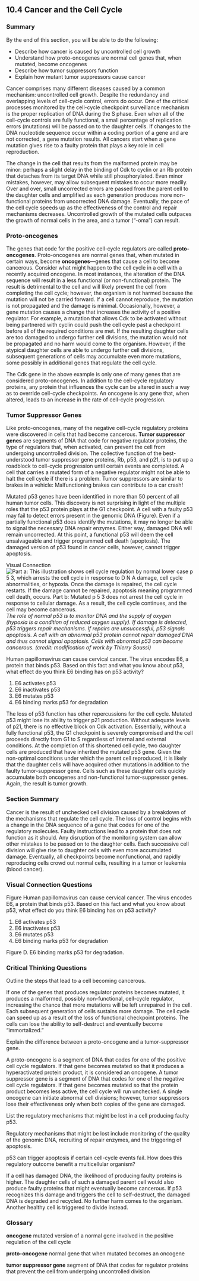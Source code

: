##  10.4 Cancer and the Cell Cycle 

### Summary

By the end of this section, you will be able to do the following: 

  - Describe how cancer is caused by uncontrolled cell growth
  - Understand how proto-oncogenes are normal cell genes that, when mutated, become oncogenes
  - Describe how tumor suppressors function
  - Explain how mutant tumor suppressors cause cancer

Cancer comprises many different diseases caused by a common mechanism: uncontrolled cell growth. Despite the redundancy and overlapping levels of cell-cycle control, errors do occur. One of the critical processes monitored by the cell-cycle checkpoint surveillance mechanism is the proper replication of DNA during the S phase. Even when all of the cell-cycle controls are fully functional, a small percentage of replication errors (mutations) will be passed on to the daughter cells. If changes to the DNA nucleotide sequence occur within a coding portion of a gene and are not corrected, a gene mutation results. All cancers start when a gene mutation gives rise to a faulty protein that plays a key role in cell reproduction.

The change in the cell that results from the malformed protein may be minor: perhaps a slight delay in the binding of Cdk to cyclin or an Rb protein that detaches from its target DNA while still phosphorylated. Even minor mistakes, however, may allow subsequent mistakes to occur more readily. Over and over, small uncorrected errors are passed from the parent cell to the daughter cells and amplified as each generation produces more non-functional proteins from uncorrected DNA damage. Eventually, the pace of the cell cycle speeds up as the effectiveness of the control and repair mechanisms decreases. Uncontrolled growth of the mutated cells outpaces the growth of normal cells in the area, and a tumor (“-oma”) can result.

### Proto-oncogenes

The genes that code for the positive cell-cycle regulators are called **proto-oncogenes**. Proto-oncogenes are normal genes that, when mutated in certain ways, become **oncogenes**—genes that cause a cell to become cancerous. Consider what might happen to the cell cycle in a cell with a recently acquired oncogene. In most instances, the alteration of the DNA sequence will result in a less functional (or non-functional) protein. The result is detrimental to the cell and will likely prevent the cell from completing the cell cycle; however, the organism is not harmed because the mutation will not be carried forward. If a cell cannot reproduce, the mutation is not propagated and the damage is minimal. Occasionally, however, a gene mutation causes a change that increases the activity of a positive regulator. For example, a mutation that allows Cdk to be activated without being partnered with cyclin could push the cell cycle past a checkpoint before all of the required conditions are met. If the resulting daughter cells are too damaged to undergo further cell divisions, the mutation would not be propagated and no harm would come to the organism. However, if the atypical daughter cells are able to undergo further cell divisions, subsequent generations of cells may accumulate even more mutations, some possibly in additional genes that regulate the cell cycle.

The Cdk gene in the above example is only one of many genes that are considered proto-oncogenes. In addition to the cell-cycle regulatory proteins, any protein that influences the cycle can be altered in such a way as to override cell-cycle checkpoints. An oncogene is any gene that, when altered, leads to an increase in the rate of cell-cycle progression.

### Tumor Suppressor Genes

Like proto-oncogenes, many of the negative cell-cycle regulatory proteins were discovered in cells that had become cancerous. **Tumor suppressor genes** are segments of DNA that code for negative regulator proteins, the type of regulators that, when activated, can prevent the cell from undergoing uncontrolled division. The collective function of the best-understood tumor suppressor gene proteins, Rb, p53, and p21, is to put up a roadblock to cell-cycle progression until certain events are completed. A cell that carries a mutated form of a negative regulator might not be able to halt the cell cycle if there is a problem. Tumor suppressors are similar to brakes in a vehicle: Malfunctioning brakes can contribute to a car crash!

Mutated p53 genes have been identified in more than 50 percent of all human tumor cells. This discovery is not surprising in light of the multiple roles that the p53 protein plays at the G1 checkpoint. A cell with a faulty p53 may fail to detect errors present in the genomic DNA (Figure). Even if a partially functional p53 does identify the mutations, it may no longer be able to signal the necessary DNA repair enzymes. Either way, damaged DNA will remain uncorrected. At this point, a functional p53 will deem the cell unsalvageable and trigger programmed cell death (apoptosis). The damaged version of p53 found in cancer cells, however, cannot trigger apoptosis.

Visual Connection ![Part a: This illustration shows cell cycle regulation by normal lower case p 5 3, which arrests the cell cycle in response to D N A damage, cell cycle abnormalities, or hypoxia. Once the damage is repaired, the cell cycle restarts. If the damage cannot be repaired, apoptosis meaning programmed cell death, occurs. Part b: Mutated p 5 3 does not arrest the cell cycle in response to cellular damage. As a result, the cell cycle continues, and the cell may become cancerous.][1] _The role of normal p53 is to monitor DNA and the supply of oxygen (hypoxia is a condition of reduced oxygen supply). If damage is detected, p53 triggers repair mechanisms. If repairs are unsuccessful, p53 signals apoptosis. A cell with an abnormal p53 protein cannot repair damaged DNA and thus cannot signal apoptosis. Cells with abnormal p53 can become cancerous. (credit: modification of work by Thierry Soussi)_

Human papillomavirus can cause cervical cancer. The virus encodes E6, a protein that binds p53. Based on this fact and what you know about p53, what effect do you think E6 binding has on p53 activity?

  1. E6 activates p53
  2. E6 inactivates p53
  3. E6 mutates p53
  4. E6 binding marks p53 for degradation

The loss of p53 function has other repercussions for the cell cycle. Mutated p53 might lose its ability to trigger p21 production. Without adequate levels of p21, there is no effective block on Cdk activation. Essentially, without a fully functional p53, the G1 checkpoint is severely compromised and the cell proceeds directly from G1 to S regardless of internal and external conditions. At the completion of this shortened cell cycle, two daughter cells are produced that have inherited the mutated p53 gene. Given the non-optimal conditions under which the parent cell reproduced, it is likely that the daughter cells will have acquired other mutations in addition to the faulty tumor-suppressor gene. Cells such as these daughter cells quickly accumulate both oncogenes and non-functional tumor-suppressor genes. Again, the result is tumor growth.

### Section Summary

Cancer is the result of unchecked cell division caused by a breakdown of the mechanisms that regulate the cell cycle. The loss of control begins with a change in the DNA sequence of a gene that codes for one of the regulatory molecules. Faulty instructions lead to a protein that does not function as it should. Any disruption of the monitoring system can allow other mistakes to be passed on to the daughter cells. Each successive cell division will give rise to daughter cells with even more accumulated damage. Eventually, all checkpoints become nonfunctional, and rapidly reproducing cells crowd out normal cells, resulting in a tumor or leukemia (blood cancer).

### Visual Connection Questions

Figure Human papillomavirus can cause cervical cancer. The virus encodes E6, a protein that binds p53. Based on this fact and what you know about p53, what effect do you think E6 binding has on p53 activity?

  1. E6 activates p53
  2. E6 inactivates p53
  3. E6 mutates p53
  4. E6 binding marks p53 for degradation

Figure D. E6 binding marks p53 for degradation.

### Critical Thinking Questions

Outline the steps that lead to a cell becoming cancerous.

If one of the genes that produces regulator proteins becomes mutated, it produces a malformed, possibly non-functional, cell-cycle regulator, increasing the chance that more mutations will be left unrepaired in the cell. Each subsequent generation of cells sustains more damage. The cell cycle can speed up as a result of the loss of functional checkpoint proteins. The cells can lose the ability to self-destruct and eventually become “immortalized.”

Explain the difference between a proto-oncogene and a tumor-suppressor gene.

A proto-oncogene is a segment of DNA that codes for one of the positive cell cycle regulators. If that gene becomes mutated so that it produces a hyperactivated protein product, it is considered an oncogene. A tumor suppressor gene is a segment of DNA that codes for one of the negative cell cycle regulators. If that gene becomes mutated so that the protein product becomes less active, the cell cycle will run unchecked. A single oncogene can initiate abnormal cell divisions; however, tumor suppressors lose their effectiveness only when both copies of the gene are damaged.

List the regulatory mechanisms that might be lost in a cell producing faulty p53.

Regulatory mechanisms that might be lost include monitoring of the quality of the genomic DNA, recruiting of repair enzymes, and the triggering of apoptosis.

p53 can trigger apoptosis if certain cell-cycle events fail. How does this regulatory outcome benefit a multicellular organism?

If a cell has damaged DNA, the likelihood of producing faulty proteins is higher. The daughter cells of such a damaged parent cell would also produce faulty proteins that might eventually become cancerous. If p53 recognizes this damage and triggers the cell to self-destruct, the damaged DNA is degraded and recycled. No further harm comes to the organism. Another healthy cell is triggered to divide instead.

### Glossary

**oncogene** mutated version of a normal gene involved in the positive regulation of the cell cycle

**proto-oncogene** normal gene that when mutated becomes an oncogene

**tumor suppressor gene** segment of DNA that codes for regulator proteins that prevent the cell from undergoing uncontrolled division

   [1]: https://cnx.org/resources/93102f6ba7ace242737e32bdebbe5abcc1cc6ea1/Figure_10_04_01.png

